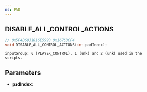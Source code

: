 ```yaml
---
ns: PAD
---
```

## DISABLE_ALL_CONTROL_ACTIONS

```c
// 0x5F4B6931816E599B 0x16753CF4
void DISABLE_ALL_CONTROL_ACTIONS(int padIndex);
```

```
inputGroup: 0 (PLAYER_CONTROL), 1 (unk) and 2 (unk) used in the scripts.
```

## Parameters
* **padIndex**: 

